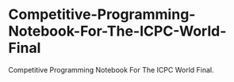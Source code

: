 # Competitive-Programming-Notebook-For-The-ICPC-World-Final
Competitive Programming Notebook For The ICPC World Final.
